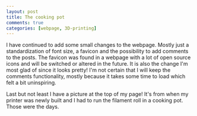 ```yaml
---
layout: post
title: The cooking pot
comments: true
categories: [webpage, 3D-printing]
---
```


I have continued to add some small changes to the webpage. Mostly just a standardization of font size, a favicon and
the possibility to add comments to the posts. The favicon was found in a webpage with a lot of open source icons and will
be switched or altered in the future. It is also the change I'm most glad of since it looks pretty! I'm not certain that I
will keep the comments functionality, mostly because it takes some time to load which felt a bit uninspiring.

Last but not least I have a picture at the top of my page! It's from when my printer was newly built and I had to run the
filament roll in a cooking pot. Those were the days.
